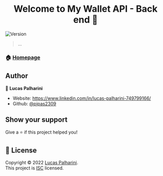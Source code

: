 <h1 align="center">Welcome to My Wallet API - Back end 👋</h1>
<p>
  <img alt="Version" src="https://img.shields.io/badge/version-1.0.0-blue.svg?cacheSeconds=2592000" />
</p>

> ...

### 🏠 [Homepage](https://github.com/pipas2309/projeto12-batepapo-uol-api#readme)

## Author

👤 **Lucas Palharini**

* Website: https://www.linkedin.com/in/lucas-palharini-749799166/
* Github: [@pipas2309](https://github.com/pipas2309)

## Show your support

Give a ⭐️ if this project helped you!

## 📝 License

Copyright © 2022 [Lucas Palharini](https://github.com/pipas2309).<br />
This project is [ISC](https://github.com/pipas2309/projeto12-batepapo-uol-api/blob/master/LICENSE) licensed.
